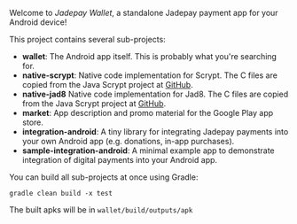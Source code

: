 Welcome to _Jadepay Wallet_, a standalone Jadepay payment app for your Android device!

This project contains several sub-projects:

 * __wallet__:
     The Android app itself. This is probably what you're searching for.
 * __native-scrypt__:
     Native code implementation for Scrypt. The C files are copied from the
     Java Scrypt project at [GitHub](https://github.com/wg/scrypt).
 * __native-jad8__
     Native code implementation for Jad8. The C files are copied from the
     Java Scrypt project at [GitHub](https://github.com/jadepay/jadepayj).
 * __market__:
     App description and promo material for the Google Play app store.
 * __integration-android__:
     A tiny library for integrating Jadepay payments into your own Android app
     (e.g. donations, in-app purchases).
 * __sample-integration-android__:
     A minimal example app to demonstrate integration of digital payments into
     your Android app.

You can build all sub-projects at once using Gradle:

`gradle clean build -x test`

The built apks will be in `wallet/build/outputs/apk`


